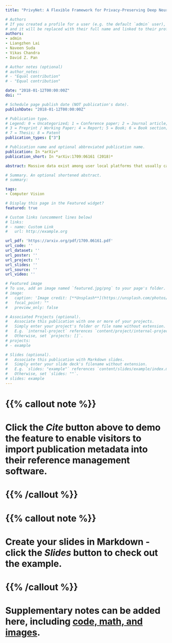 ```yaml
---
title: "PrivyNet: A Flexible Framework for Privacy-Preserving Deep Neural Network Training"

# Authors
# If you created a profile for a user (e.g. the default `admin` user), write the username (folder name) here 
# and it will be replaced with their full name and linked to their profile.
authors:
- admin
- Liangzhen Lai
- Naveen Suda
- Vikas Chandra
- David Z. Pan

# Author notes (optional)
# author_notes:
# - "Equal contribution"
# - "Equal contribution"

date: "2018-01-12T00:00:00Z"
doi: ""

# Schedule page publish date (NOT publication's date).
publishDate: "2018-01-12T00:00:00Z"

# Publication type.
# Legend: 0 = Uncategorized; 1 = Conference paper; 2 = Journal article;
# 3 = Preprint / Working Paper; 4 = Report; 5 = Book; 6 = Book section;
# 7 = Thesis; 8 = Patent
publication_types: ["3"]

# Publication name and optional abbreviated publication name.
publication: In *arXiv*
publication_short: In *arXiv:1709:06161 (2018)*

abstract: Massive data exist among user local platforms that usually cannot support deep neural network (DNN) training due to computation and storage resource constraints. Cloud-based training schemes provide beneficial services but suffer from potential privacy risks due to excessive user data collection. To enable cloud-based DNN training while protecting the data privacy simultaneously, we propose to leverage the intermediate representations of the data, which is achieved by splitting the DNNs and deploying them separately onto local platforms and the cloud. The local neural network (NN) is used to generate the feature representations. To avoid local training and protect data privacy, the local NN is derived from pre-trained NNs. The cloud NN is then trained based on the extracted intermediate representations for the target learning task. We validate the idea of DNN splitting by characterizing the dependency of privacy loss and classification accuracy on the local NN topology for a convolutional NN (CNN) based image classification task. Based on the characterization, we further propose PrivyNet to determine the local NN topology, which optimizes the accuracy of the target learning task under the constraints on privacy loss, local computation, and storage. The efficiency and effectiveness of PrivyNet are demonstrated with the CIFAR-10 dataset.

# Summary. An optional shortened abstract.
# summary: 

tags: 
- Computer Vision

# Display this page in the Featured widget?
featured: true

# Custom links (uncomment lines below)
# links:
# - name: Custom Link
#   url: http://example.org

url_pdf: 'https://arxiv.org/pdf/1709.06161.pdf'
url_code: ''
url_dataset: ''
url_poster: ''
url_project: ''
url_slides: ''
url_source: ''
url_video: ''

# Featured image
# To use, add an image named `featured.jpg/png` to your page's folder. 
# image:
#   caption: 'Image credit: [**Unsplash**](https://unsplash.com/photos/pLCdAaMFLTE)'
#   focal_point: ""
#   preview_only: false

# Associated Projects (optional).
#   Associate this publication with one or more of your projects.
#   Simply enter your project's folder or file name without extension.
#   E.g. `internal-project` references `content/project/internal-project/index.md`.
#   Otherwise, set `projects: []`.
# projects:
# - example

# Slides (optional).
#   Associate this publication with Markdown slides.
#   Simply enter your slide deck's filename without extension.
#   E.g. `slides: "example"` references `content/slides/example/index.md`.
#   Otherwise, set `slides: ""`.
# slides: example
---
```


# {{% callout note %}}
# Click the *Cite* button above to demo the feature to enable visitors to import publication metadata into their reference management software.
# {{% /callout %}}
 
# {{% callout note %}}
# Create your slides in Markdown - click the *Slides* button to check out the example.
# {{% /callout %}}
 
# Supplementary notes can be added here, including [code, math, and images](https://wowchemy.com/docs/writing-markdown-latex/).

